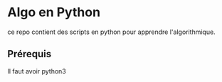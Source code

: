 # Algo en Python

ce repo contient des scripts en python pour apprendre l'algorithmique.

## Prérequis 

Il faut avoir python3